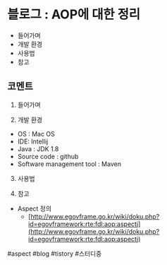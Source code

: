# 블로그 : AOP에 대한 정리
* 들어가며
* 개발 환경
* 사용법
* 참고

**코멘트**
-

1. 들어가며

2. 개발 환경

* OS : Mac OS
* IDE: Intellij
* Java : JDK 1.8
* Source code : github
* Software management tool : Maven

3. 사용법

4. 참고

* Aspect 정의
	* [http://www.egovframe.go.kr/wiki/doku.php?id=egovframework:rte:fdl:aop:aspectj](http://www.egovframe.go.kr/wiki/doku.php?id=egovframework:rte:fdl:aop:aspectj)

#aspect #blog #tistory #스터디중